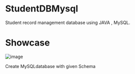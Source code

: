 # StudentDBMysql
Student record management database using JAVA , MySQL.
# Showcase
![image](https://user-images.githubusercontent.com/54770218/141763967-aa7f041d-3807-4ad1-b6ad-9e06721bc8a4.png)


Create MySQLdatabase with given Schema
